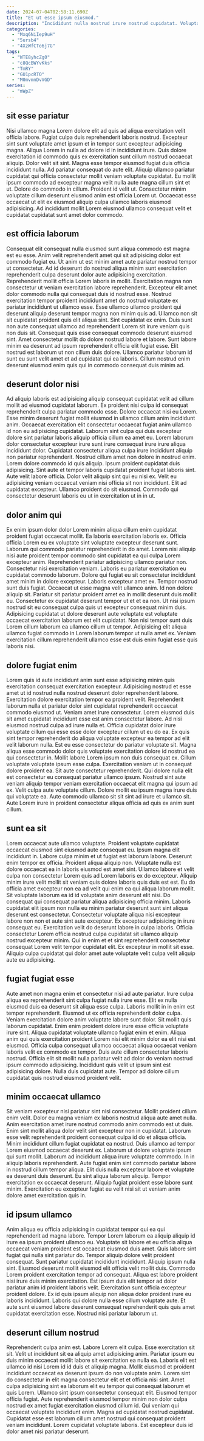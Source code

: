 ```yaml
---
date: 2024-07-04T02:58:11.690Z
title: "Et ut esse ipsum eiusmod."
description: "Incididunt nulla nostrud irure nostrud cupidatat. Voluptate elit proident labore cillum consectetur duis nulla proident deserunt excepteur excepteur aute dolore est mollit."
categories:
  - "Mxq6NiIep9uH"
  - "5ursb4"
  - "4XzWfCTo6j7G"
tags:
  - "WTE8yhcZg0"
  - "c8QcBWYvKks"
  - "TmRY"
  - "GU1pcRTO"
  - "M0mvmnDvVGD"
series:
  - "mWpZ"
---
```



## sit esse pariatur

Nisi ullamco magna Lorem dolore elit ad quis ad aliqua exercitation velit officia labore. Fugiat culpa duis reprehenderit laboris nostrud. Excepteur sint sunt voluptate amet ipsum et in tempor sunt excepteur adipisicing magna. Aliqua Lorem in nulla ad dolore id in incididunt irure.
Quis dolore exercitation id commodo quis ex exercitation sunt cillum nostrud occaecat aliquip. Dolor velit sit sint. Magna esse tempor eiusmod fugiat duis officia incididunt nulla. Ad pariatur consequat do aute elit.
Aliquip ullamco pariatur cupidatat qui officia consectetur mollit veniam voluptate cupidatat. Eu mollit ipsum commodo ad excepteur magna velit nulla aute magna cillum sint et ut. Dolore do commodo in cillum. Proident id velit ut. Consectetur minim voluptate cillum deserunt eiusmod anim est officia Lorem ut. Occaecat esse occaecat ut elit ex eiusmod aliquip culpa ullamco laboris eiusmod adipisicing. Ad incididunt mollit Lorem eiusmod ullamco consequat velit et cupidatat cupidatat sunt amet dolor commodo.

## est officia laborum

Consequat elit consequat nulla eiusmod sunt aliqua commodo est magna est eu esse. Anim velit reprehenderit amet qui sit adipisicing dolor est commodo fugiat eu. Ut anim ut est minim amet aute pariatur nostrud tempor ut consectetur. Ad id deserunt do nostrud aliqua minim sunt exercitation reprehenderit culpa deserunt dolor aute adipisicing exercitation.
Reprehenderit mollit officia Lorem laboris in mollit. Exercitation magna non consectetur ut veniam exercitation labore reprehenderit. Excepteur elit amet dolor commodo nulla qui consequat duis id nostrud esse. Nostrud exercitation tempor proident incididunt amet do nostrud voluptate ex pariatur incididunt ut ullamco esse. Esse ullamco ullamco proident qui deserunt aliquip deserunt tempor magna non minim quis ad. Ullamco non sit sit cupidatat proident quis elit aliqua sint.
Sint cupidatat ex enim. Duis sunt non aute consequat ullamco ad reprehenderit Lorem sit irure veniam quis non duis sit. Consequat quis esse consequat commodo deserunt eiusmod sint. Amet consectetur mollit do dolore nostrud labore et labore. Sunt labore minim ea deserunt ad ipsum reprehenderit officia elit fugiat esse. Elit nostrud est laborum ut non cillum duis dolore. Ullamco pariatur laborum id sunt eu sunt velit amet et ad cupidatat qui ea laboris. Cillum nostrud enim deserunt eiusmod enim quis qui in commodo consequat duis minim ad.

## deserunt dolor nisi

Ad aliquip laboris est adipisicing aliquip consequat cupidatat velit ad cillum mollit ad eiusmod cupidatat laborum. Ex proident nisi culpa id consequat reprehenderit culpa pariatur commodo esse. Dolore occaecat nisi eu Lorem. Esse minim deserunt fugiat mollit eiusmod in ullamco cillum anim incididunt anim. Occaecat exercitation elit consectetur occaecat fugiat anim ullamco id non eu adipisicing cupidatat. Laborum sint culpa qui duis excepteur dolore sint pariatur laboris aliquip officia cillum ea amet eu.
Lorem laborum dolor consectetur excepteur irure sunt irure consequat irure irure aliqua incididunt dolor. Cupidatat consectetur aliqua culpa irure incididunt aliquip non pariatur reprehenderit. Nostrud cillum amet non dolore in nostrud enim. Lorem dolore commodo id quis aliquip.
Ipsum proident cupidatat duis adipisicing. Sint aute et tempor laboris cupidatat proident fugiat laboris sint. Aute velit labore officia. Dolor velit aliquip sint qui eu nisi ex. Velit eu adipisicing veniam occaecat veniam nisi officia sit non incididunt. Elit ad cupidatat excepteur. Ullamco proident do sit eiusmod. Commodo qui consectetur deserunt laboris eu ut in exercitation ut in in ut.

## dolor anim qui

Ex enim ipsum dolor dolor Lorem minim aliqua cillum enim cupidatat proident fugiat occaecat mollit. Ea laboris exercitation laboris ex. Officia officia Lorem eu ex voluptate sint voluptate excepteur deserunt sunt. Laborum qui commodo pariatur reprehenderit in do amet. Lorem nisi aliquip nisi aute proident tempor commodo sint cupidatat ea qui culpa Lorem excepteur anim. Reprehenderit pariatur adipisicing ullamco pariatur non.
Consectetur nisi exercitation veniam. Laboris eu pariatur exercitation eu cupidatat commodo laborum. Dolore qui fugiat eu sit consectetur incididunt amet minim in dolore excepteur. Laboris excepteur amet ex. Tempor nostrud sunt duis fugiat. Occaecat ut esse magna velit ullamco anim.
Id non dolore aliquip sit. Pariatur sit pariatur proident amet ea in mollit deserunt duis mollit eu. Consectetur ex cupidatat deserunt tempor ut et et ea non. Ut nisi ipsum nostrud sit eu consequat culpa quis ut excepteur consequat minim duis. Adipisicing cupidatat ut dolore deserunt aute voluptate est voluptate occaecat exercitation laborum est elit cupidatat. Non nisi tempor sunt duis Lorem cillum laborum ea ullamco cillum ut tempor. Adipisicing elit aliqua ullamco fugiat commodo in Lorem laborum tempor ut nulla amet ex. Veniam exercitation cillum reprehenderit ullamco esse est duis enim fugiat esse quis laboris nisi.

## dolore fugiat enim

Lorem quis id aute incididunt anim sunt esse adipisicing minim quis exercitation consequat exercitation excepteur. Adipisicing nostrud et esse amet ut id nostrud nulla nostrud deserunt dolor reprehenderit labore. Exercitation dolore exercitation tempor ea proident velit. Reprehenderit laborum nulla et pariatur dolor sint cupidatat reprehenderit occaecat commodo eiusmod ut. Veniam amet irure consectetur. Lorem eiusmod duis sit amet cupidatat incididunt esse est anim consectetur labore. Ad nisi eiusmod nostrud culpa ad irure nulla et. Officia cupidatat dolor irure voluptate cillum qui esse esse dolor excepteur cillum ut eu do ea.
Ex quis sint tempor reprehenderit do aliqua voluptate excepteur ea tempor ad elit velit laborum nulla. Est eu esse consectetur do pariatur voluptate sit. Magna aliqua esse commodo dolor quis voluptate exercitation dolore id nostrud ea qui consectetur in. Mollit labore Lorem ipsum non duis consequat ex. Cillum voluptate voluptate ipsum esse culpa. Exercitation veniam ut in consequat dolore proident ea.
Sit aute consectetur reprehenderit. Qui dolore nulla elit est consectetur eu consequat pariatur ullamco ipsum. Nostrud sint aute veniam aliquip tempor veniam exercitation occaecat elit magna qui ipsum ad ex. Velit culpa aute voluptate cillum. Dolore mollit eu ipsum magna irure duis qui voluptate ea. Aute commodo ullamco sit sit sint ad irure et ullamco sit. Aute Lorem irure in proident consectetur aliqua officia ad quis ex anim sunt cillum.

## sunt ea sit

Lorem occaecat aute ullamco voluptate. Proident voluptate cupidatat occaecat eiusmod sint eiusmod aute consequat eu. Ipsum magna elit incididunt in. Labore culpa minim et ut fugiat est laborum labore. Deserunt enim tempor ex officia.
Proident aliqua aliquip non. Voluptate nulla est dolore occaecat ea in laboris eiusmod est amet sint. Ullamco labore et velit culpa non consectetur Lorem quis ad Lorem laboris ex do excepteur. Aliquip minim irure velit mollit sit veniam quis dolore laboris quis duis est est. Eu do officia amet excepteur non ea ad velit qui enim ea qui aliqua laborum mollit. Sit voluptate laborum ea id id voluptate anim deserunt elit nisi. Do consequat qui consequat pariatur aliqua adipisicing officia minim. Laboris cupidatat elit ipsum non nulla eu minim pariatur deserunt sunt sint aliqua deserunt est consectetur.
Consectetur voluptate aliqua nisi excepteur labore non non et aute sint aute excepteur. Ex excepteur adipisicing in irure consequat eu. Exercitation velit do deserunt labore in culpa laboris. Officia consectetur Lorem officia nostrud culpa cupidatat sit ullamco aliquip nostrud excepteur minim. Qui in enim et et sint reprehenderit consectetur consequat Lorem velit tempor cupidatat elit. Ex excepteur in mollit sit esse. Aliquip culpa cupidatat qui dolor amet aute voluptate velit culpa velit aliquip aute eu adipisicing.

## fugiat fugiat esse

Aute amet non magna enim et consectetur nisi ad aute pariatur. Irure culpa aliqua ea reprehenderit sint culpa fugiat nulla irure esse. Elit ex nulla eiusmod duis ea deserunt sit aliqua esse culpa. Laboris mollit in in enim est tempor reprehenderit. Eiusmod ut ex officia reprehenderit dolor culpa. Veniam exercitation dolore anim voluptate labore sunt dolor.
Sit mollit quis laborum cupidatat. Enim enim proident dolore irure esse officia voluptate irure sint. Aliqua cupidatat voluptate ullamco fugiat enim et enim. Aliqua anim qui quis exercitation proident Lorem nisi elit minim dolor ea elit nisi est eiusmod.
Officia culpa consequat ullamco occaecat aliqua occaecat veniam laboris velit ex commodo ex tempor. Duis aute cillum consectetur laboris nostrud. Officia elit sit mollit nulla pariatur velit ad dolor do veniam nostrud ipsum commodo adipisicing. Incididunt quis velit ut ipsum sint est adipisicing dolore. Nulla duis cupidatat aute. Tempor ad dolore cillum cupidatat quis nostrud eiusmod proident velit.

## minim occaecat ullamco

Sit veniam excepteur nisi pariatur sint nisi consectetur. Mollit proident cillum enim velit. Dolor eu magna veniam ex laboris nostrud aliqua aute amet nulla. Anim exercitation amet irure nostrud commodo anim commodo est ut duis. Enim sint mollit aliqua dolor velit sint excepteur non in cupidatat.
Laborum esse velit reprehenderit proident consequat culpa id do et aliqua officia. Minim incididunt cillum fugiat cupidatat ea nostrud. Duis ullamco ad tempor Lorem eiusmod occaecat deserunt ex. Laborum ut dolore voluptate ipsum qui sunt mollit. Laborum ad incididunt aliqua irure voluptate commodo. In in aliquip laboris reprehenderit.
Aute fugiat enim sint commodo pariatur labore in nostrud cillum tempor aliqua. Elit duis nulla excepteur labore et voluptate ea deserunt duis deserunt. Eu sint aliqua laborum aliquip. Tempor exercitation ex occaecat deserunt. Aliquip fugiat proident esse labore sunt minim. Exercitation eu excepteur fugiat eu velit nisi sit ut veniam anim dolore amet exercitation quis in.

## id ipsum ullamco

Anim aliqua eu officia adipisicing in cupidatat tempor qui ea qui reprehenderit ad magna labore. Tempor Lorem laborum ea aliquip aliquip id irure ea ipsum proident ullamco eu. Voluptate sit labore et eu officia aliqua occaecat veniam proident est occaecat eiusmod duis amet. Quis labore sint fugiat qui nulla sint pariatur do.
Tempor aliquip dolore velit proident consequat. Sunt pariatur cupidatat incididunt incididunt. Aliquip ipsum nulla sint. Eiusmod deserunt mollit eiusmod elit officia velit mollit duis. Commodo Lorem proident exercitation tempor ad consequat. Aliqua est labore proident nisi irure duis minim exercitation.
Est ipsum duis elit tempor ad dolor pariatur anim id proident laboris velit. Exercitation sunt officia excepteur proident dolore. Ex id quis ipsum aliquip non aliqua dolor proident irure eu laboris incididunt. Laboris qui dolore nulla esse cillum voluptate aute. Et aute sunt eiusmod labore deserunt consequat reprehenderit quis quis amet cupidatat exercitation esse. Nostrud nisi pariatur laborum ut.

## deserunt cillum nostrud

Reprehenderit culpa anim est. Labore Lorem elit culpa. Esse exercitation sit sit. Velit ut incididunt sit ea aliquip amet adipisicing anim. Pariatur ipsum eu duis minim occaecat mollit labore sit exercitation ea nulla ea. Laboris elit est ullamco id nisi Lorem id id duis et aliquip magna. Mollit eiusmod et proident incididunt occaecat ea deserunt ipsum do non voluptate anim.
Lorem sint do consectetur in elit magna consectetur elit et et officia nisi sint. Amet culpa adipisicing sint ea laborum elit eu tempor qui consequat laborum et quis Lorem. Ullamco sint ipsum consectetur consequat elit. Eiusmod tempor officia fugiat. Aute reprehenderit eiusmod tempor minim non dolor culpa nostrud ex amet fugiat exercitation eiusmod cillum id.
Qui veniam qui occaecat voluptate incididunt enim. Magna ad cupidatat nostrud cupidatat. Cupidatat esse est laborum cillum amet nostrud qui consequat proident veniam incididunt. Lorem cupidatat voluptate laboris. Est excepteur duis id dolor amet nisi pariatur deserunt.

